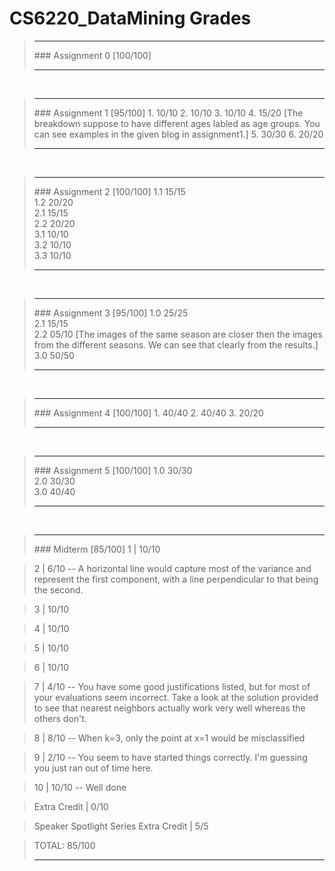 # CS6220_DataMining Grades> <hr>> ### Assignment 0 [100/100]> > <hr><br>> <hr>> ### Assignment 1 [95/100]> 1. 10/10> 2. 10/10> 3. 10/10 > 4. 15/20 [The breakdown suppose to have different ages labled as age groups. You can see examples in the given blog in assignment1.]> 5. 30/30> 6. 20/20> > <hr><br>> <hr>> ### Assignment 2 [100/100]> 1.1 15/15 <br>> 1.2 20/20 <br>> 2.1 15/15 <br>> 2.2 20/20 <br>> 3.1 10/10 <br>> 3.2 10/10 <br>> 3.3 10/10 <br>> > <hr><br>> <hr>> ### Assignment 3 [95/100]> 1.0 25/25 <br>> 2.1 15/15 <br>> 2.2 05/10 [The images of the same season are closer then the images from the different seasons. We can see that clearly from the results.] <br>> 3.0 50/50 <br> > > <hr><br>> <hr>> ### Assignment 4 [100/100]> 1. 40/40> 2. 40/40> 3. 20/20> > <hr><br>> <hr>> ### Assignment 5 [100/100]> 1.0 30/30 <br>> 2.0 30/30 <br>> 3.0 40/40 <br>> > <hr><br>> <hr>> ### Midterm [85/100]>1 | 10/10>2 | 6/10 -- A horizontal line would capture most of the variance and represent the first component, with a line perpendicular to that being the second.>3 | 10/10 >4 | 10/10>5 | 10/10 >6 | 10/10 >7 | 4/10 -- You have some good justifications listed, but for most of your evaluations seem incorrect. Take a look at the solution provided to see that nearest neighbors actually work very well whereas the others don't.>8 | 8/10 -- When k=3, only the point at x=1 would be misclassified>9 | 2/10 -- You seem to have started things correctly. I'm guessing you just ran out of time here.>10 | 10/10 -- Well done>Extra Credit | 0/10>Speaker Spotlight Series Extra Credit | 5/5>TOTAL: 85/100> <hr><br>